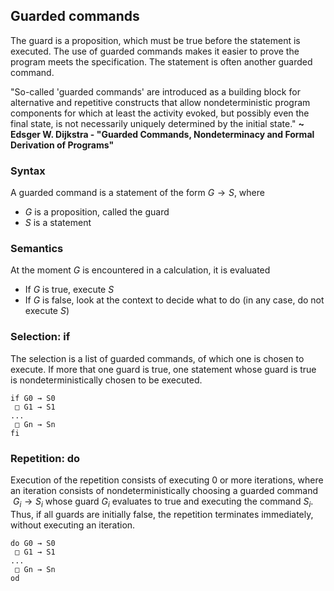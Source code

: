 ## Guarded commands
The guard is a proposition, which must be true before the statement is executed. The use of guarded commands makes it easier to prove the program meets the specification. The statement is often another guarded command. 

"So-called 'guarded commands' are introduced as a building block for alternative and repetitive constructs that allow nondeterministic program components for which at least the activity evoked, but possibly even the final state, is not necessarily uniquely determined by the initial state." 
**~ Edsger W. Dijkstra - "Guarded Commands, Nondeterminacy and Formal Derivation of Programs"**

### Syntax
A guarded command is a statement of the form $G \rightarrow S$, where
- $G$ is a proposition, called the guard
- $S$ is a statement

### Semantics
At the moment $G$ is encountered in a calculation, it is evaluated
- If $G$ is true, execute $S$
- If $G$ is false, look at the context to decide what to do (in any case, do not execute $S$)

### Selection: if
The selection is a list of guarded commands, of which one is chosen to execute. If more that one guard is true, one statement whose guard is true is nondeterministically chosen to be executed.
```
if G0 → S0
 □ G1 → S1
...
 □ Gn → Sn
fi
```

### Repetition: do
Execution of the repetition consists of executing 0 or more iterations, where an iteration consists of nondeterministically choosing a guarded command  $G_i \rightarrow S_i$  whose guard $G_i$ evaluates to true and executing the command $S_i$. Thus, if all guards are initially false, the repetition terminates immediately, without executing an iteration.
```
do G0 → S0
 □ G1 → S1
...
 □ Gn → Sn
od
```

